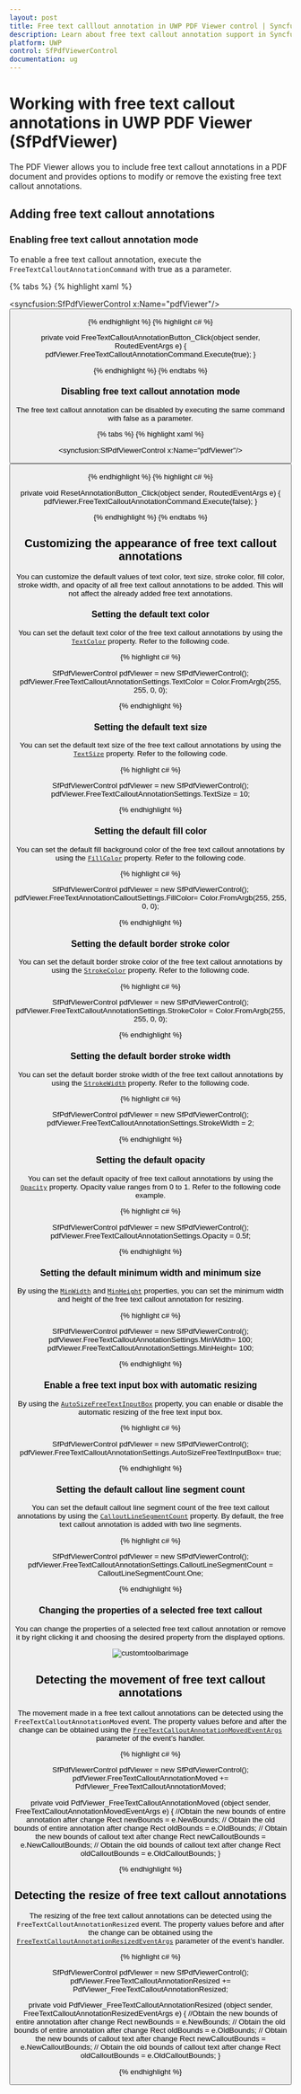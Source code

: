 ```yaml
---
layout: post
title: Free text calllout annotation in UWP PDF Viewer control | Syncfusion
description: Learn about free text callout annotation support in Syncfusion UWP PDF Viewer (SfPdfViewer) control and more.
platform: UWP
control: SfPdfViewerControl
documentation: ug
---
```


# Working with free text callout annotations in UWP PDF Viewer (SfPdfViewer)

The PDF Viewer allows you to include free text callout annotations in a PDF document and provides options to modify or remove the existing free text callout annotations.

## Adding free text callout annotations

### Enabling free text callout annotation mode

To enable a free text callout annotation, execute the `FreeTextCalloutAnnotationCommand` with true as a parameter.

{% tabs %}
{% highlight xaml %}

<syncfusion:SfPdfViewerControl x:Name="pdfViewer"/>
<Button x:Name="FreeTextCalloutAnnotationButton" Click="FreeTextCalloutAnnotationButton_Click"/>

{% endhighlight %}
{% highlight c# %}

private void FreeTextCalloutAnnotationButton_Click(object sender, RoutedEventArgs e)
{
	pdfViewer.FreeTextCalloutAnnotationCommand.Execute(true);
}

{% endhighlight %}
{% endtabs %}

### Disabling free text callout annotation mode

The free text callout annotation can be disabled by executing the same command with false as a parameter.

{% tabs %}
{% highlight xaml %}

<syncfusion:SfPdfViewerControl x:Name="pdfViewer"/>
<Button x:Name="ResetAnnotationButton" Click="ResetAnnotationButton_Click" />

{% endhighlight %}
{% highlight c# %}

private void ResetAnnotationButton_Click(object sender, RoutedEventArgs e)
{
	pdfViewer.FreeTextCalloutAnnotationCommand.Execute(false);
}

{% endhighlight %}
{% endtabs %}

## Customizing the appearance of free text callout annotations

You can customize the default values of text color, text size, stroke color, fill color, stroke width, and opacity of all free text callout annotations to be added. This will not affect the already added free text annotations.

### Setting the default text color

You can set the default text color of the free text callout annotations by using the [`TextColor`](https://help.syncfusion.com/cr/uwp/Syncfusion.Windows.PdfViewer.PdfViewerFreeTextAnnotationSettings.html#Syncfusion_Windows_PdfViewer_PdfViewerFreeTextAnnotationSettings_TextColor) property. Refer to the following code.

{% highlight c# %}

SfPdfViewerControl pdfViewer = new SfPdfViewerControl();
pdfViewer.FreeTextCalloutAnnotationSettings.TextColor = Color.FromArgb(255, 255, 0, 0);

{% endhighlight %}

### Setting the default text size

You can set the default text size of the free text callout annotations by using the [`TextSize`](https://help.syncfusion.com/cr/uwp/Syncfusion.Windows.PdfViewer.PdfViewerFreeTextAnnotationSettings.html#Syncfusion_Windows_PdfViewer_PdfViewerFreeTextAnnotationSettings_TextSize) property. Refer to the following code.

{% highlight c# %}

SfPdfViewerControl pdfViewer = new SfPdfViewerControl();
pdfViewer.FreeTextCalloutAnnotationSettings.TextSize = 10;

{% endhighlight %}

### Setting the default fill color

You can set the default fill background color of the free text callout annotations by using the [`FillColor`](https://help.syncfusion.com/cr/uwp/Syncfusion.Windows.PdfViewer.PdfViewerFreeTextCalloutAnnotationSettings.html#Syncfusion_Windows_PdfViewer_PdfViewerFreeTextCalloutAnnotationSettings_FillColor) property. Refer to the following code.

{% highlight c# %}

SfPdfViewerControl pdfViewer = new SfPdfViewerControl();
pdfViewer.FreeTextAnnotationCalloutSettings.FillColor= Color.FromArgb(255, 255, 0, 0);

{% endhighlight %}

### Setting the default border stroke color

You can set the default border stroke color of the free text callout annotations by using the [`StrokeColor`](https://help.syncfusion.com/cr/uwp/Syncfusion.Windows.PdfViewer.PdfViewerFreeTextCalloutAnnotationSettings.html#Syncfusion_Windows_PdfViewer_PdfViewerFreeTextCalloutAnnotationSettings_StrokeColor) property. Refer to the following code.

{% highlight c# %}

SfPdfViewerControl pdfViewer = new SfPdfViewerControl();
pdfViewer.FreeTextCalloutAnnotationSettings.StrokeColor = Color.FromArgb(255, 255, 0, 0);

{% endhighlight %}

### Setting the default border stroke width

You can set the default border stroke width of the free text callout annotations by using the [`StrokeWidth`](https://help.syncfusion.com/cr/uwp/Syncfusion.Windows.PdfViewer.PdfViewerFreeTextAnnotationSettings.html#Syncfusion_Windows_PdfViewer_PdfViewerFreeTextAnnotationSettings_StrokeWidth) property. Refer to the following code.

{% highlight c# %}

SfPdfViewerControl pdfViewer = new SfPdfViewerControl();
pdfViewer.FreeTextCalloutAnnotationSettings.StrokeWidth = 2;

{% endhighlight %}

### Setting the default opacity

You can set the default opacity of free text callout annotations by using the [`Opacity`](https://help.syncfusion.com/cr/uwp/Syncfusion.Windows.PdfViewer.PdfViewerFreeTextCalloutAnnotationSettings.html#Syncfusion_Windows_PdfViewer_PdfViewerFreeTextCalloutAnnotationSettings_Opacity) property. Opacity value ranges from 0 to 1. Refer to the following code example.

{% highlight c# %}

SfPdfViewerControl pdfViewer = new SfPdfViewerControl();
pdfViewer.FreeTextCalloutAnnotationSettings.Opacity = 0.5f;

{% endhighlight %}

### Setting the default minimum width and minimum size

By using the [`MinWidth`](https://help.syncfusion.com/cr/uwp/Syncfusion.Windows.PdfViewer.PdfViewerFreeTextCalloutAnnotationSettings.html#Syncfusion_Windows_PdfViewer_PdfViewerFreeTextCalloutAnnotationSettings_MinWidth) and [`MinHeight`](https://help.syncfusion.com/cr/uwp/Syncfusion.Windows.PdfViewer.PdfViewerFreeTextCalloutAnnotationSettings.html#Syncfusion_Windows_PdfViewer_PdfViewerFreeTextCalloutAnnotationSettings_MinHeight) properties, you can set the minimum width and height of the free text callout annotation for resizing.

{% highlight c# %}

SfPdfViewerControl pdfViewer = new SfPdfViewerControl();
pdfViewer.FreeTextCalloutAnnotationSettings.MinWidth= 100;
pdfViewer.FreeTextCalloutAnnotationSettings.MinHeight= 100;

{% endhighlight %}

### Enable a free text input box with automatic resizing

By using the [`AutoSizeFreeTextInputBox`](https://help.syncfusion.com/cr/uwp/Syncfusion.Windows.PdfViewer.PdfViewerFreeTextCalloutAnnotationSettings.html#Syncfusion_Windows_PdfViewer_PdfViewerFreeTextCalloutAnnotationSettings_AutoSizeFreeTextInputBox) property, you can enable or disable the automatic resizing of the free text input box.

{% highlight c# %}

SfPdfViewerControl pdfViewer = new SfPdfViewerControl();
pdfViewer.FreeTextCalloutAnnotationSettings.AutoSizeFreeTextInputBox= true;

{% endhighlight %}

### Setting the default callout line segment count

You can set the default callout line segment count of the free text callout annotations by using the [`CalloutLineSegmentCount`](https://help.syncfusion.com/cr/uwp/Syncfusion.Windows.PdfViewer.PdfViewerFreeTextCalloutAnnotationSettings.html#Syncfusion_Windows_PdfViewer_PdfViewerFreeTextCalloutAnnotationSettings_CalloutLineSegmentCount) property. By default, the free text callout annotation is added with two line segments.

{% highlight c# %}

SfPdfViewerControl pdfViewer = new SfPdfViewerControl();
pdfViewer.FreeTextCalloutAnnotationSettings.CalloutLineSegmentCount = CalloutLineSegmentCount.One;

{% endhighlight %}

### Changing the properties of a selected free text callout

You can change the properties of a selected free text callout annotation or remove it by right clicking it and choosing the desired property from the displayed options.
 
 ![customtoolbarimage](images/image7.png)

## Detecting the movement of free text callout annotations

The movement made in a free text callout annotations can be detected using the `FreeTextCalloutAnnotationMoved` event. The property values before and after the change can be obtained using the [`FreeTextCalloutAnnotationMovedEventArgs`](https://help.syncfusion.com/cr/uwp/Syncfusion.Windows.PdfViewer.FreeTextCalloutAnnotationMovedEventArgs.html) parameter of the event’s handler.

{% highlight c# %}

SfPdfViewerControl pdfViewer = new SfPdfViewerControl();
pdfViewer.FreeTextCalloutAnnotationMoved += PdfViewer_FreeTextCalloutAnnotationMoved;

private void PdfViewer_FreeTextCalloutAnnotationMoved (object sender, FreeTextCalloutAnnotationMovedEventArgs e)
{
         //Obtain the new bounds of entire annotation after change
	Rect newBounds =  e.NewBounds;
	// Obtain the old bounds of entire annotation after change
	Rect oldBounds = e.OldBounds;
	// Obtain the new bounds of callout text after change
	Rect newCalloutBounds = e.NewCalloutBounds;
 	// Obtain the old bounds of callout text after change
	Rect oldCalloutBounds = e.OldCalloutBounds;
}

{% endhighlight %}

## Detecting the resize of free text callout annotations

The resizing of the free text callout annotations can be detected using the `FreeTextCalloutAnnotationResized` event. The property values before and after the change can be obtained using the [`FreeTextCalloutAnnotationResizedEventArgs`](https://help.syncfusion.com/cr/uwp/Syncfusion.Windows.PdfViewer.FreeTextCalloutAnnotationResizedEventArgs.html) parameter of the event’s handler.

{% highlight c# %}

SfPdfViewerControl pdfViewer = new SfPdfViewerControl();
pdfViewer.FreeTextCalloutAnnotationResized += PdfViewer_FreeTextCalloutAnnotationResized;

private void PdfViewer_FreeTextCalloutAnnotationResized (object sender, FreeTextCalloutAnnotationResizedEventArgs e)
{
         //Obtain the new bounds of entire annotation after change
	Rect newBounds =  e.NewBounds;
	// Obtain the old bounds of entire annotation after change
	Rect oldBounds = e.OldBounds;
	// Obtain the new bounds of callout text after change
	Rect newCalloutBounds = e.NewCalloutBounds;
	// Obtain the old bounds of callout text after change
	Rect oldCalloutBounds = e.OldCalloutBounds;
}

{% endhighlight %}

